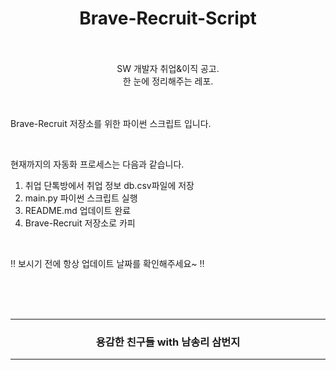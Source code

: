 <div align=center>
  <h1> Brave-Recruit-Script </h1>
  <br /><br />
  SW 개발자 취업&이직 공고.
  <br />
	한 눈에 정리해주는 레포.
</div>


<br />

<br />


Brave-Recruit 저장소를 위한 파이썬 스크립트 입니다.

<br />



현재까지의 자동화 프로세스는 다음과 같습니다.

1. 취업 단톡방에서 취업 정보 db.csv파일에 저장
2. main.py 파이썬 스크립트 실행
3. README.md 업데이트 완료
4. Brave-Recruit 저장소로 카피

<br />

‼️ 보시기 전에 항상 업데이트 날짜를 확인해주세요~ ‼️



















<br /><br /><br />

<div align=center>
<hr />
  <h3> 용감한 친구들 with 남송리 삼번지 </h3>
<hr />
</div>







